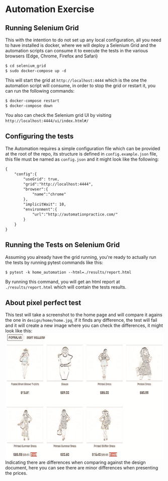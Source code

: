 # Automation Exercise

## Running Selenium Grid


This with the intention to do not set up any local configuration, all you need to have installed is docker, where we will deploy a Selenium Grid and the automation scripts can consume it to execute the tests in the various browsers (Edge, Chrome, Firefox and Safari)
```
$ cd selenium_grid
$ sudo docker-compose up -d
```
This will start the grid at `http://localhost:4444` which is the one the automation script will consume, in order to stop the grid or restart it, you can run the following commands:
```
$ docker-compose restart
$ docker-compose down
```
You also can check the Selenium grid UI by visiting `http://localhost:4444/ui/index.html#/`

## Configuring the tests

The Automation requires a simple configuration file which can be provided at the root of the repo, its structure is defined in `config.example.json` file, this file must be named as `config.json` and it might look like the following:
```
{
    "config":{
        "useGrid": true,
        "grid":"http://localhost:4444",
        "browser":{
            "name":"chrome"
        },
        "implicitWait": 10,
        "environment":{
            "url":"http://automationpractice.com/"
        }
    }
}
```

## Running the Tests on Selenium Grid
Assuming you already have the grid running, you're ready to actually run the tests by running pytest commands like this:
```
$ pytest -k home_automation --html=./results/report.html
```
By running this command, you will get an html report at `./results/report.html` which will contain the tests results.

## About pixel perfect test
This test will take a screenshot to the home page and will compare it agains the one in `design/home/home.jpg`, if it finds any difference, the test will fail and it will create a new image where you can check the differences, it might look like this:
![alt tag](images/image_analysis.png)
Indicating there are differences when comparing against the design document, here you can see there are minor differences when presenting the prices.